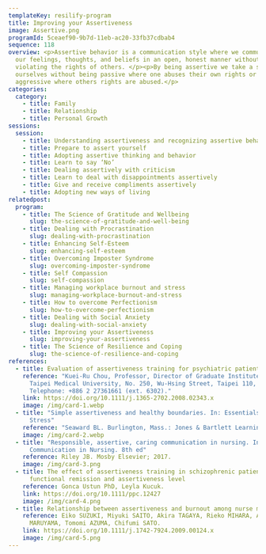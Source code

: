 ```yaml
---
templateKey: resilify-program
title: Improving your Assertiveness
image: Assertive.png
programId: 5ceaef90-9b7d-11eb-ac20-33fb37cdbab4
sequence: 118
overview: <p>Assertive behavior is a communication style where we communicate
  our feelings, thoughts, and beliefs in an open, honest manner without
  violating the rights of others. </p><p>By being assertive we take a stand for
  ourselves without being passive where one abuses their own rights or
  aggressive where others rights are abused.</p>
categories:
  category:
    - title: Family
    - title: Relationship
    - title: Personal Growth
sessions:
  session:
    - title: Understanding assertiveness and recognizing assertive behavior
    - title: Prepare to assert yourself
    - title: Adopting assertive thinking and behavior
    - title: Learn to say ‘No’
    - title: Dealing assertively with criticism
    - title: Learn to deal with disappointments assertively
    - title: Give and receive compliments assertively
    - title: Adopting new ways of living
relatedpost:
  program:
    - title: The Science of Gratitude and Wellbeing
      slug: the-science-of-gratitude-and-well-being
    - title: Dealing with Procrastination
      slug: dealing-with-procrastination
    - title: Enhancing Self-Esteem
      slug: enhancing-self-esteem
    - title: Overcoming Imposter Syndrome
      slug: overcoming-imposter-syndrome
    - title: Self Compassion
      slug: self-compassion
    - title: Managing workplace burnout and stress
      slug: managing-workplace-burnout-and-stress
    - title: How to overcome Perfectionism
      slug: how-to-overcome-perfectionism
    - title: Dealing with Social Anxiety
      slug: dealing-with-social-anxiety
    - title: Improving your Assertiveness
      slug: improving-your-assertiveness
    - title: The Science of Resilience and Coping
      slug: the-science-of-resilience-and-coping
references:
  - title: Evaluation of assertiveness training for psychiatric patients
    reference: "Kuei-Ru Chou, Professor, Director of Graduate Institute of Nursing,
      Taipei Medical University, No. 250, Wu-Hsing Street, Taipei 110, Taiwan.
      Telephone: +886 2 27361661 (ext. 6302)."
    link: https://doi.org/10.1111/j.1365-2702.2008.02343.x
    image: /img/card-1.webp
  - title: "Simple assertiveness and healthy boundaries. In: Essentials of Managing
      Stress"
    reference: "Seaward BL. Burlington, Mass.: Jones & Bartlett Learning; 2017."
    image: /img/card-2.webp
  - title: "Responsible, assertive, caring communication in nursing. In:
      Communication in Nursing. 8th ed"
    reference: Riley JB. Mosby Elsevier; 2017.
    image: /img/card-3.png
  - title: The effect of assertiveness training in schizophrenic patients on
      functional remission and assertiveness level
    reference: Gonca Ustun PhD, Leyla Kucuk.
    link: https://doi.org/10.1111/ppc.12427
    image: /img/card-4.png
  - title: Relationship between assertiveness and burnout among nurse managers
    reference: Eiko SUZUKI, Miyuki SAITO, Akira TAGAYA, Rieko MIHARA, Akiko
      MARUYAMA, Tomomi AZUMA, Chifumi SATO.
    link: https://doi.org/10.1111/j.1742-7924.2009.00124.x
    image: /img/card-5.png
---
```

